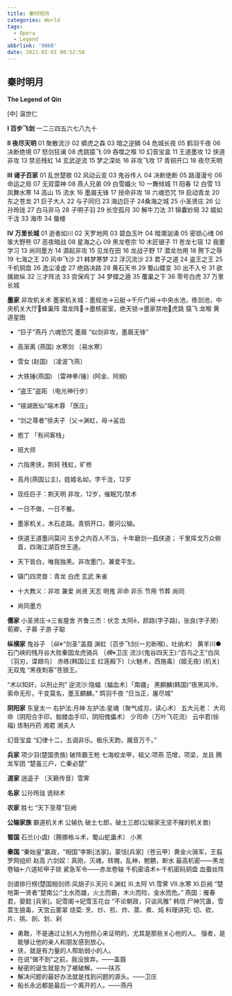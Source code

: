 ```yaml
---
title: 秦时明月
categories: World
tags:
  - Opera
  - Legend
abbrlink: '9860'
date: 2021-02-01 00:52:58
---
```


## 秦时明月

**The Legend of Qin**

[中] 温世仁

**Ⅰ 百步飞剑**
一二三四五六七八九十

**Ⅱ 夜尽天明**
01 聚散流沙 02 蟒虎之森 03 暗之逆鳞 04 危城长夜 05 鹤羽千夜 06 决断绝境
07 怒剑狂澜 08 虎跳猿飞 09 吞噬之喉 10 幻音宝盒 11 王道墨攻 12 侠道非攻
13 禁忌残虹 14 玄武逆流 15 梦之深处 16 非攻飞攻 17 青铜开口 18 夜尽天明

**Ⅲ 诸子百家**
01 乱世楚歌 02 风动云变 03 鬼谷传人 04 决断绝断 05 路漫漫兮 06 命运之局
07 无双雷神 08 燕人兄弟 09 白雪媚火 10 一舞倾城 11 阳春     12 白雪 
13 凤舞水寒 14 高山     15 流水    16 墨眉无锋 17 授命非攻 18 六魂恐咒
19 启动青龙 20 东之苍龙 21 巨子大人 22 与子同归 23 海边巨子 24桑海之城
25 小圣贤庄 26 公孙玲珑 27 白马非马 28 子明子羽 29 长空孤月 30 解牛刀法
31 锦囊妙局 32 姬如千泷 33 海市     34 蜃楼

**Ⅳ 万里长城**
01 逝者如川 02 天罗地网 03 碧血玉叶 04 暗潮汹涌 05 密锁心绪 06 笨大野熊
07 恶夜暗战 08 星海之心 09 黑龙卷宗 10 木匠锯子 11 苍龙七宿 12 我要学习
13 尚同墨方 14 源起非攻 15 见龙在田 16 龙战子野 17 潜龙勿用 18 胯下之辱
19 七海之王 20 风中飞沙 21 韩梦寒梦 22 浮沉流沙 23 君子之道 24 盗王之王
25 千机铜盘 26 逸尘凌虚 27 绝路决路 28 黄石天书 29 蜀山蝶变 30 出不入兮
31 欲擒故纵 32 三才阵法 33 宫保鸡丁 34 梦蝶之遁 35 覆巢之下 36 零号白虎 
37 万里长城

**墨家** 非攻机关术
墨家机关城：墨规池→云艇→千斤门闸→中央水池，练剑池，中央机关大厅蜂巢阵 潜龙阵→墨核密室，绝天锁→墨家禁地虎跳 猿飞 龙喉 黄道星图
- “巨子”燕丹 六魂恐咒 墨眉 “似剑非攻，墨眉无锋”
- 高渐离 (燕国) 水寒剑 〔易水寒〕
- 雪女 (赵国) 〔凌波飞燕〕
- 大铁锤(燕国) 〔雷神拳/锤〕(阿金、阿纲)
- “盗王”盗跖 〔电光神行步〕
- “镜湖医仙”端木蓉 「医庄」
- “剑之尊者”徐夫子｛父→渊虹，母→鲨齿
- 庖丁 「有间客栈」
- 班大师
- 六指黑侠，荆轲 残虹，旷修
- 高月(燕国公主)，姓姬名如，字千泷，12岁
- 现任巨子：荆天明 非攻，12岁，催眠咒/禁术

- 一日不做，一日不餐。
- 墨家机关，木石走路。青铜开口，要问公输。
- 侠道王道墨问莫问
  五步之内百人不当，十年磨剑一孤侠道；
  千里挥戈万众俯首，四海江湖百世王道。
- 天下皆白，唯我独黑。非攻墨门，兼爱平生。

- 镇门四灵兽：青龙 白虎 玄武 朱雀
- 十大教义：非攻 兼爱 尚贤 天志 明鬼 非命 非乐 节用 节葬 尚同
- 尚同墨方

**儒家**
小圣贤庄→三省屋舍
齐鲁三杰：伏念 太阿ē，颜路(字子路)，张良(字子房)
荀卿，子慕 子游 子聪

**纵横家**
鬼谷子
｛*纵*※“剑圣”盖聂 渊虹〔百步飞剑(一刃断喉)，吐纳术〕 黄羊川●石门峡的残月谷大败秦国龙虎骑兵
｛*横*※卫庄 流沙(鬼谷四天王):“百鸟之王”白凤〔羽刃，谍翅鸟〕 赤练(韩国公主 红莲殿下)〔火魅术，西施毒〕(姬无夜) (机关)无双鬼 “黑夜刺客”苍狼王。

“术以知奸，以刑止刑”
逆流沙:隐蝠〔蝠血术〕「南疆」 黑麒麟(韩国)“夜黑风冷，索命无形，千变莫名，墨玉麒麟。”
鸩羽千夜 “日当正，屠尽城”

**阴阳家**
东皇太一
右护法:月神
左护法:星魂〔聚气成刃，读心术〕
五大元老：
  大司命〔阴阳合手印，骷髅血手印，阴阳傀儡术〕
  少司命〔万叶飞花流〕
  云中君(徐福)  炼制丹药
  湘君
  湘夫人

幻音宝盒 “幻律十二，五调非乐。极乐天韵，魔音万千。”

**兵家**
项少羽(楚国贵族) 破阵霸王枪 七海蛟龙甲，祖父:项燕
范增，项梁，龙且 腾龙军团
“楚虽三户，亡秦必楚”

**道家**
逍遥子 〔天籁传音〕雪霁

**名家**
公孙玲珑 诡辩术

**农家**
胜七 “天下至尊”巨阙

**公输家族** 霸道机关术
公输仇 破土七郎，破土三郎(公输家无坚不摧的机关兽)

**蜀国**
石兰(小虞)〔腾挪格斗术，蜀山蛇蛊术〕 小黑

**秦国**
“秦始皇”嬴政，“相国”李斯[法家]，蒙恬[兵家]〔苍云甲〕黄金火骑军，王翦
罗网组织 赵高
六剑奴：真刚，灭魂，转魄，乱神，魍魉，断水
最高机密——黑龙卷轴←六道轮甲子锁
紧急军令——赤龙卷轴
千机密语术←千机密码铜盘
血蚕丝阵

剑谱排行榜(楚国相剑师:风胡子)Ⅰ.天问 Ⅱ.渊虹 Ⅲ.太阿 Ⅵ.雪霁 Ⅶ.水寒 XI.巨阙
“楚地第一贤者”楚南公:“土水而雄，火土而霸，木火而险，金水而危。”
燕国：雁春君，晏懿 [兵家]。妃雪阁→妃雪玉花台 “不论朝政，只谈风雅”
韩信
尸神咒蛊，雪蒿生狼毒，天宫云雾翠
烧菜: 烹、炒、煎、炸、蒸、煮、炖
料理讲究: 切、砍、片、挑、剖、划、剁

- 勇敢，不是通过让别人为他担心来证明的，尤其是那些关心他的人。
  强者，是能够让他的亲人和朋友感到放心。
- 侠，就是有力量的人帮助弱小的人。
- 在说“做不到”之前，我没放弃。——盖聂
- 秘密的诞生就是为了被破解。——扶苏
- 解决问题的最好办法就是找到问题的源头。——卫庄
- 船长永远都是最后一个离开的人。——燕丹
